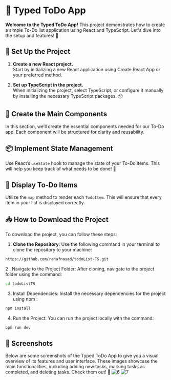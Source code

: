 # 📝 Typed ToDo App

**Welcome to the Typed ToDo App!** This project demonstrates how to create a simple To-Do list application using React and TypeScript. Let's dive into the setup and features! 🚀

## 🚀 Set Up the Project

1. **Create a new React project.**  
   Start by initializing a new React application using Create React App or your preferred method. 

2. **Set up TypeScript in the project.**  
   When initializing the project, select TypeScript, or configure it manually by installing the necessary TypeScript packages. 📦

## 🎨 Create the Main Components

In this section, we’ll create the essential components needed for our To-Do app. Each component will be structured for clarity and reusability.

## 📦 Implement State Management

Use React’s `useState` hook to manage the state of your To-Do items. This will help you keep track of what needs to be done! 💪

## 📜 Display To-Do Items

Utilize the `map` method to render each `TodoItem`. This will ensure that every item in your list is displayed correctly. 

## 📥 How to Download the Project

To download the project, you can follow these steps:

1. **Clone the Repository**: Use the following command in your terminal to clone the repository to your machine:

 ```bash
 https://github.com/rahafnasad/todoList-TS.git
   ```
 2 . Navigate to the Project Folder: After cloning, navigate to the project folder using the command:
 ```bash
 cd todoListTS
```
 
   3. Install Dependencies: Install the necessary dependencies for the project using npm :

   ```bash
   npm install
   ```
   4. Run the Project: You can run the project locally with the command:

   ```bash
   bpm run dev
   ```

   ## 📸 Screenshots

Below are some screenshots of the Typed ToDo App to give you a visual overview of its features and user interface. These images showcase the main functionalities, including adding new tasks, marking tasks as completed, and deleting tasks. Check them out! 👀
![6](https://github.com/user-attachments/assets/9fc58b64-2804-4549-9ddd-161d6eb869e7)
![7](https://github.com/user-attachments/assets/8d6d7638-4ae2-4c90-b3ef-2c21e6498b90)


   

